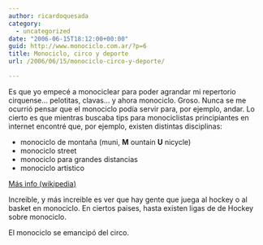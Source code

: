 ```yaml
---
author: ricardoquesada
category:
  - uncategorized
date: "2006-06-15T18:12:00+00:00"
guid: http://www.monociclo.com.ar/?p=6
title: Monociclo, circo y deporte
url: /2006/06/15/monociclo-circo-y-deporte/

---
```

Es que yo empecé a monociclear para poder agrandar mi repertorio cirquense... pelotitas, clavas... y ahora monociclo. Groso. Nunca se me ocurrió pensar que el monociclo podía servir para, por ejemplo, andar. Lo cierto es que mientras buscaba tips para monociclistas principiantes en internet encontré que, por ejemplo, existen distintas disciplinas:

- monociclo de montaña (muni, **M** ountain **U** nicycle)
- monociclo street
- monociclo para grandes distancias
- monociclo artistico

 [Más info (wikipedia)](http://es.wikipedia.org/wiki/Monociclo)

Increible, y más increible es ver que hay gente que juega al hockey o al basket en monociclo. En ciertos paises, hasta existen ligas de de Hockey sobre monociclo.

El monociclo se emancipó del circo.
